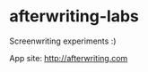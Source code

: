 afterwriting-labs
=================

Screenwriting experiments :)

App site: http://afterwriting.com

